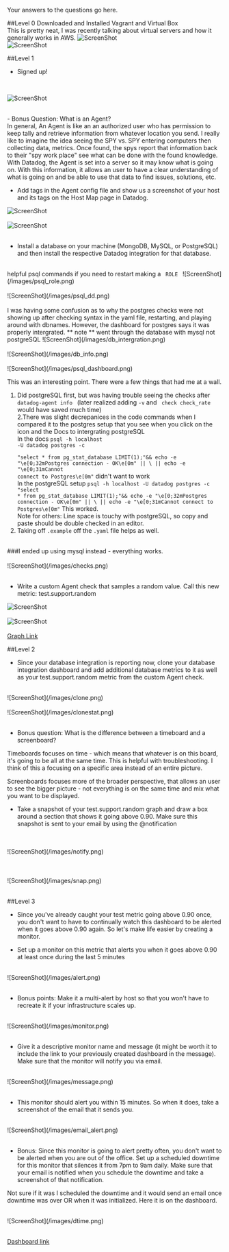 Your answers to the questions go here.

##Level 0 
Downloaded and Installed  Vagrant and Virtual Box <br>
This is pretty neat, I was recently talking about virtual servers and how it generally works in AWS. 
![ScreenShot](/images/vargrant.png) <br>
![ScreenShot](/images/virtualbox.png)


##Level 1 
 - Signed up! 

<br>

![ScreenShot](/images/datadog_agent.png)

<br>
 - Bonus Question: What is an Agent? 

<br> 
 In general, An Agent is like an an authorized user who has permission to keep tally and retrieve information from whatever location you send. I really like to imagine the idea seeing the SPY vs. SPY  entering computers then collecting data, metrics. Once found, the spys report that information back to their "spy work place" see what can be done with the found knowledge. <br>
 With Datadog, the Agent is set into a server so it may know what is going on. With this information, it allows an user to have a clear understanding of what is going on and be able to use that data to find issues, solutions, etc. 
<br> 

- Add tags in the Agent config file and show us a screenshot of your host and its tags on the Host Map page in Datadog.

![ScreenShot](/images/host_map.png)
<br> 
<br>
![ScreenShot](/images/datadog_conf.png)
<br> 
<br>

 - Install a database on your machine (MongoDB, MySQL, or PostgreSQL) and then install the respective Datadog integration for that database.

<br>
helpful psql commands if you need to restart making a <code> ROLE </code>
![ScreenShot](/images/psql_role.png)
<br>
<br>
![ScreenShot](/images/psql_dd.png)
<br> 
<br>
I was having some confusion as to why the postgres checks were not showing up 
after checking syntax in the yaml file, restarting, and playing around with dbnames. However, the dashboard for postgres says it was properly intergrated. ** note ** went through the database with mysql not postgreSQL
![ScreenShot](/images/db_intergration.png)
<br> 
<br>
![ScreenShot](/images/db_info.png)
<br> 
<br>
![ScreenShot](/images/psql_dashboard.png)


This was an interesting point. There were a few things that had me at a wall. 
1. Did postgreSQL first, but was having trouble seeing the checks after <code> datadog-agent info </code> (later realized adding <code>-v</code> and <code> check check_rate</code> would have saved much time) <br>
2.There was slight decrepanices in the code commands when I compared it to the postgres setup that you see when you click on the icon and the Docs to intergrating postgreSQL <br> 
In the docs <code>psql -h localhost -U datadog postgres -c \
"select * from pg_stat_database LIMIT(1);"&& echo -e "\e[0;32mPostgres connection - OK\e[0m" || \ || echo -e "\e[0;31mCannot connect to Postgres\e[0m"</code> didn't want to work<br> 
In the postgreSQL setup <code>psql -h localhost -U datadog postgres -c "select * from pg_stat_database LIMIT(1);"&& echo -e "\e[0;32mPostgres connection - OK\e[0m" || \ || echo -e "\e[0;31mCannot connect to Postgres\e[0m"</code> This worked.<br>
Note for others: Line space is touchy with postgreSQL, so copy and paste should be double checked in an editor.
3. Taking off <code>.example</code> off the <code>.yaml</code> file helps as well. <br>
<br>
###I ended up using mysql instead - everything works. 
<br>
<br>
![ScreenShot](/images/checks.png)
<br> 
<br>

- Write a custom Agent check that samples a random value. Call this new metric: test.support.random

![ScreenShot](/images/mysql_py.png)
<br> 
<br>
![ScreenShot](/images/test.png)
<br> 
<br>
<a href="https://app.datadoghq.com/metric/explorer?live=true&page=0&is_auto=false&from_ts=1478488702062&to_ts=1478492302062&tile_size=m&exp_metric=test.support.random&exp_scope=&exp_agg=avg&exp_row_type=metric">Graph Link</a>

##Level 2
<br>

- Since your database integration is reporting now, clone your database integration dashboard and add additional database metrics to it as well as your test.support.random metric from the custom Agent check.

<br>
![ScreenShot](/images/clone.png)
<br> 
<br>
![ScreenShot](/images/clonestat.png)
<br> 
<br>


- Bonus question: What is the difference between a timeboard and a screenboard?

Timeboards focuses on time - which means that whatever is on this board, it's going to be all at the same time. This is helpful with troubleshooting. I think of this a focusing on a specific area instead of an entire picture. 

Screenboards focuses more of the broader perspective, that allows an user to see the bigger picture - not everything is on the same time and mix what you want to be displayed. 

- Take a snapshot of your test.support.random graph and draw a box around a section that shows it going above 0.90. Make sure this snapshot is sent to your email by using the @notification

<br> 
<br>
![ScreenShot](/images/notify.png)
<br> 
<br>
<br> 
<br>
![ScreenShot](/images/snap.png)
<br> 
<br>

##Level 3

- Since you've already caught your test metric going above 0.90 once, you don't want to have to continually watch this dashboard to be alerted when it goes above 0.90 again. So let's make life easier by creating a monitor.



- Set up a monitor on this metric that alerts you when it goes above 0.90 at least once during the last 5 minutes

<br>
![ScreenShot](/images/alert.png)
<br> 
<br>

- Bonus points: Make it a multi-alert by host so that you won't have to recreate it if your infrastructure scales up.

<br>
![ScreenShot](/images/monitor.png)
<br> 
<br>

- Give it a descriptive monitor name and message (it might be worth it to include the link to your previously created dashboard in the message). Make sure that the monitor will notify you via email.

<br>
![ScreenShot](/images/message.png)
<br> 
<br>

- This monitor should alert you within 15 minutes. So when it does, take a screenshot of the email that it sends you.

<br>
![ScreenShot](/images/email_alert.png)
<br> 
<br>

- Bonus: Since this monitor is going to alert pretty often, you don't want to be alerted when you are out of the office. Set up a scheduled downtime for this monitor that silences it from 7pm to 9am daily. Make sure that your email is notified when you schedule the downtime and take a screenshot of that notification.

Not sure if it was I scheduled the downtime and it would send an email once downtime was over OR when it was initialized. Here it is on the dashboard. 

<br>
![ScreenShot](/images/dtime.png)
<br> 
<br>

<a href="https://app.datadoghq.com/dash/208657/mysql---overview-cloned?live=true&page=0&is_auto=false&from_ts=1478493993037&to_ts=1478497593037&tile_size=m">Dashboard link</a>









    
    
    
    
